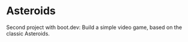# Asteroids
Second project with boot.dev: Build a simple video game, based on the classic Asteroids. 
